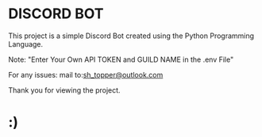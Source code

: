 # DISCORD BOT

This project is a simple Discord Bot created using the Python Programming Language.


Note: "Enter Your Own API TOKEN and GUILD NAME in the .env File"

For any issues:
mail to:sh_topper@outlook.com

Thank you for viewing the project.

# :)
